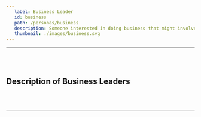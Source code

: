 ```yaml
---
   label: Business Leader
   id: business
   path: /personas/business
   description: Someone interested in doing business that might involve Brick
   thumbnail: ./images/business.svg
---
```


---
<br><br/>
## Description of Business Leaders

<br><br/>

---

